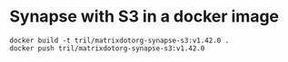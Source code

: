 # Synapse with S3 in a docker image

```
docker build -t tril/matrixdotorg-synapse-s3:v1.42.0 .
docker push tril/matrixdotorg-synapse-s3:v1.42.0
```

